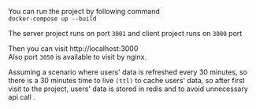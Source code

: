 You can run the project by following command </br>```docker-compose up --build```

The server project runs on port ```3001``` and client project runs on ```3000``` port

Then you can visit http://localhost:3000 </br>
Also port ```3050``` is available to visit by nginx.

Assuming a scenario where users' data is refreshed every 30 minutes, so there is a 30 minutes time to live ```(ttl)``` to cache users' data, so after first visit to the project, users' data is stored in redis and to avoid unnecessary api call .